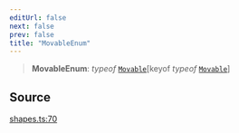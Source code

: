 ```yaml
---
editUrl: false
next: false
prev: false
title: "MovableEnum"
---
```


> **MovableEnum**: *typeof* [`Movable`](/api-core/variables/movable/)\[keyof *typeof* [`Movable`](/api-core/variables/movable/)\]

## Source

[shapes.ts:70](https://github.com/dgmjs/dgmjs/blob/main/packages/core/src/shapes.ts#L70)
